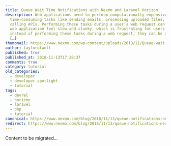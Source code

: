 ```yaml
---
title: Queue Wait Time Notifications with Nexmo and Laravel Horizon
description: Web applications need to perform computationally-expensive,
  time-consuming tasks like sending emails, processing uploaded files, or
  calling APIs. Performing these tasks during a user’s web request can make your
  web application feel slow and clunky, which is frustrating for users. So,
  instead of performing these tasks during a web request, they can be added to a
  […]
thumbnail: https://www.nexmo.com/wp-content/uploads/2018/11/Queue-wait-time-notifications.png
author: taylorotwell
published: true
published_at: 2018-11-13T17:28:37
comments: true
category: tutorial
old_categories:
  - developer
  - developer-spotlight
  - tutorial
tags:
  - devrel
  - horizon
  - laravel
  - php
  - tutorial
canonical: https://www.nexmo.com/blog/2018/11/13/queue-notifications-nexmo-laravel-horizon-dr
redirect: https://www.nexmo.com/blog/2018/11/13/queue-notifications-nexmo-laravel-horizon-dr
---
```

Content to be migrated...